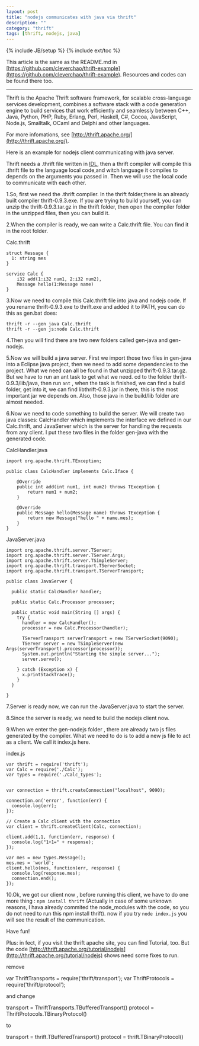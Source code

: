 ```yaml
---
layout: post
title: "nodejs communicates with java via thrift"
description: ""
category: "thrift"
tags: [thrift, nodejs, java]
---
```

{% include JB/setup %}
{% include ext/toc %}

This article is the same as the README.md in [https://github.com/cleverchao/thrift-example](https://github.com/cleverchao/thrift-example). Resources and codes can be found there too.

-----------------------------------------

Thrift is the Apache Thrift software framework, for scalable cross-language services development, combines a software stack with a code generation engine to build services that work efficiently and seamlessly between C++, Java, Python, PHP, Ruby, Erlang, Perl, Haskell, C#, Cocoa, JavaScript, Node.js, Smalltalk, OCaml and Delphi and other languages.

For more infomations, see [http://thrift.apache.org/](http://thrift.apache.org/).

Here is an example for nodejs client communicating with java server.


Thrift needs a .thrift file written in [IDL](http://thrift.apache.org/docs/idl), then a thrift compiler will compile this .thrift file to the language local code,and witch language it compiles to depends on the arguments you passed in. Then we will use the local code to communicate with each other. 

1.So, first we need the .thrift compiler. In the thrift folder,there is an already built compiler thrift-0.9.3.exe. If you are trying to build yourself, you can unzip the thrift-0.9.3.tar.gz in the thrift folder, then open the compiler folder in the unzipped files, then you can build it.



2.When the compiler is ready, we can write a Calc.thrift file. You can find it in the root folder.

Calc.thrift


	struct Message {
	  1: string mes
	}
	
	service Calc {
		i32 add(1:i32 num1, 2:i32 num2),
		Message hello(1:Message name)
	}




3.Now we need to compile this Calc.thrift file into java and nodejs code. If you rename thrift-0.9.3.exe to thrift.exe and added it to PATH, you can do this as gen.bat does:


	thrift -r --gen java Calc.thrift
	thrift -r --gen js:node Calc.thrift



4.Then you will find there are two new folders called gen-java and gen-nodejs. 

5.Now we will build a java server. First we import those two files in gen-java into a Eclipse java project, then  we need to add some dependencies to the project. What we need can all be found in that unzipped thrift-0.9.3.tar.gz. But we have to run an ant task to get what we need. cd to the folder thrift-0.9.3/lib/java, then run `ant` , when the task is finished, we can find a build folder, get into it, we can find libthrift-0.9.3.jar in there, this is the most important jar we depends on. Also, those java in the build/lib folder are almost needed.

6.Now we need to code something to build the server. We will create two java classes: CalcHandler which implements the interface we defined in our Calc.thrift, and JavaServer which is the server for handling the requests from any client. I put these two files in the folder gen-java with the generated code.

CalcHandler.java


	import org.apache.thrift.TException;
	
	public class CalcHandler implements Calc.Iface {
	
		@Override
		public int add(int num1, int num2) throws TException {
			return num1 + num2;
		}
	
		@Override
		public Message hello(Message name) throws TException {
			return new Message("hello " + name.mes);
		}
	}



JavaServer.java

	
	import org.apache.thrift.server.TServer;
	import org.apache.thrift.server.TServer.Args;
	import org.apache.thrift.server.TSimpleServer;
	import org.apache.thrift.transport.TServerSocket;
	import org.apache.thrift.transport.TServerTransport;
	
	public class JavaServer {
	
	  public static CalcHandler handler;
	
	  public static Calc.Processor processor;
	
	  public static void main(String [] args) {
	    try {
	      handler = new CalcHandler();
	      processor = new Calc.Processor(handler);
	
	      TServerTransport serverTransport = new TServerSocket(9090);
	      TServer server = new TSimpleServer(new Args(serverTransport).processor(processor));
	      System.out.println("Starting the simple server...");
	      server.serve();
	      
	    } catch (Exception x) {
	      x.printStackTrace();
	    }
	  }
	
	}




7.Server is ready now, we can run the JavaServer.java to start the server.

8.Since the server is ready, we need to build the nodejs client now.

9.When we enter the gen-nodejs folder , there are already two js files generated by the compiler. What we need to do is to add a new js file to act as a client. We call it index.js here. 

index.js


	var thrift = require('thrift');
	var Calc = require('./Calc');
	var types = require('./Calc_types');
	
	
	var connection = thrift.createConnection("localhost", 9090);
	
	connection.on('error', function(err) {
	  console.log(err);
	});
	
	// Create a Calc client with the connection
	var client = thrift.createClient(Calc, connection);
	
	client.add(1,1, function(err, response) {
	  console.log("1+1=" + response);
	});
	
	var mes = new types.Message();
	mes.mes = 'world';
	client.hello(mes, function(err, response) {
	  console.log(response.mes);
	  connection.end();
	});



10.Ok, we got our client now , before running this client, we have to do one more thing : `npm install thrift` (Actually in case of some unknown reasons, I hava already commited the node_modules with the code, so you do not need to run this npm install thrift).  now if you try `node index.js` you will see the result of the communication.


Have fun!



Plus: 
in fect, if you visit the thrift apache site, you can find Tutorial, too. But the code [http://thrift.apache.org/tutorial/nodejs](http://thrift.apache.org/tutorial/nodejs) shows need some fixes to run. 

remove


var ThriftTransports = require('thrift/transport');
var ThriftProtocols = require('thrift/protocol');



and change 


transport = ThriftTransports.TBufferedTransport()
protocol = ThriftProtocols.TBinaryProtocol()



to 


transport = thrift.TBufferedTransport()
protocol = thrift.TBinaryProtocol()

